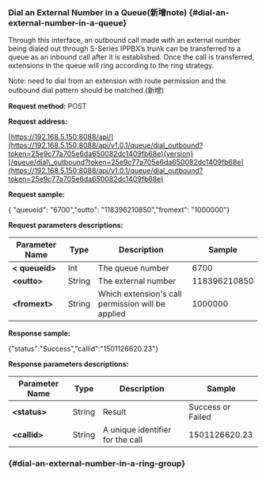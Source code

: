 ### Dial an External Number in a Queue\(新增note\) {#dial-an-external-number-in-a-queue}

Through this interface, an outbound call made with an external number being dialed out through S-Series IPPBX’s trunk can be transferred to a queue as an inbound call after it is established. Once the call is transferred, extensions in the queue will ring according to the ring strategy.

Note: need to dial from an extension with route permission and the outbound dial pattern should be matched.\(新增\)

**Request method:** POST

**Request address:**

[https://192.168.5.150:8088/api/](https://192.168.5.150:8088/api/v1.0.1/queue/dial_outbound?token=25e9c77a705e6da650082dc1409fb68e){version}[/queue/dial\_outbound?token=25e9c77a705e6da650082dc1409fb68e](https://192.168.5.150:8088/api/v1.0.1/queue/dial_outbound?token=25e9c77a705e6da650082dc1409fb68e)

**Request sample:**

{ "queueid": "6700","outto": "118396210850","fromext": "1000000"}

**Request parameters descriptions:**

| **Parameter Name** | **Type** | **Description** | **Sample** |
| --- | --- | --- | --- |
| **&lt; queueid&gt;** | Int | The queue number | 6700 |
| **&lt;outto&gt;** | String | The external number | 118396210850 |
| **&lt;fromext&gt;** | String | Which extension's call permission will be applied | 1000000 |

**Response sample:**

{"status":"Success","callid":"1501126620.23"}

**Response parameters descriptions:**

| **Parameter Name** | **Type** | **Description** | **Sample** |
| --- | --- | --- | --- |
| **&lt;status&gt;** | String | Result | Success or Failed |
| **&lt;callid&gt;** | String | A unique identifier for the call | 1501126620.23 |

###  {#dial-an-external-number-in-a-ring-group}



